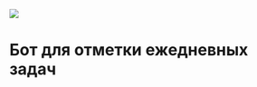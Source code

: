 [<img src="https://img.shields.io/badge/Telegram-%40EriskipCheckListBot-blue?logo=telegram">](https://t.me/EriskipCheckListBot)
# Бот для отметки ежедневных задач
